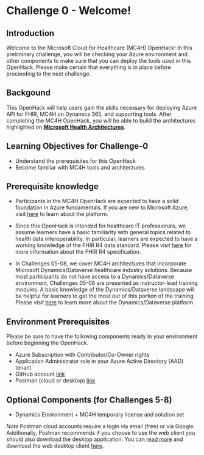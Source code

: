 # Challenge 0 - Welcome!

## Introduction 
Welcome to the Microsoft Cloud for Healthcare (MC4H) OpenHack! In this preliminary challenge, you will be checking your Azure environment and other components to make sure that you can deploy the tools used in this OpenHack. Please make certain that everything is in place before proceeding to the next challenge.

## Backgound 
This OpenHack will help users gain the skills necessary for deploying Azure API for FHIR, MC4H on Dynamics 365, and supporting tools. After completing the MC4H OpenHack, you will be able to build the architectures highlighted on __[Microsoft Health Architectures](https://microsoft.github.io/health-architectures/)__.
 
## Learning Objectives for Challenge-0
+ Understand the prerequisites for this OpenHack
+ Become familiar with MC4H tools and architectures

## Prerequisite knowledge

+ Participants in the MC4H OpenHack are expected to have a solid foundation in Azure fundamentals. If you are new to Microsoft Azure, visit [here](https://docs.microsoft.com/en-us/learn/paths/az-900-describe-cloud-concepts/) to learn about the platform.

+ Since this OpenHack is intended for healthcare IT professionals, we assume learners have a basic familiarity with general topics related to health data interoperability. In particular, learners are expected to have a working knowledge of the FHIR R4 data standard. Please visit [here](https://hl7.org/fhir/R4/) for more information about the FHIR R4 specification.

+ In Challenges 05-08, we cover MC4H architectures that incorporate Microsoft Dynamics/Dataverse healthcare industry solutions. Because most participants do not have access to a Dynamics/Dataverse environment, Challenges 05-08 are presented as instructor-lead training modules. A basic knowledge of the Dynamics/Dataverse landscape will be helpful for learners to get the most out of this portion of the training. Please visit [here](https://powerplatform.microsoft.com/en-us/dataverse/) to learn more about the Dynamics/Dataverse platform.

## Environment Prerequisites
Please be sure to have the following components ready in your environment before beginning the OpenHack.

+ Azure Subscription with Contributor/Co-Owner rights
+ Application Administrator role in your Azure Active Directory (AAD) tenant
+ GitHub account [link](https://github.com/)
+ Postman (cloud or desktop) [link](https://www.postman.com/)

## Optional Components (for Challenges 5-8)
+ Dynamics Environment + MC4H temporary license and solution set

_Note_ Postman cloud accounts require a login via email (free) or via Google.  Additionally, Postman recommends if you choose to use the web client you should also download the desktop application.  You can [read more](https://www.postman.com/downloads/?utm_source=postman-home) and download the web desktop client [here](https://www.postman.com/downloads/?utm_source=postman-home).
  




